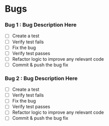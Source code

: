 #  Bugs

### Bug 1 : Bug Description Here
- [ ] Create a test
- [ ] Verify test fails
- [ ] Fix the bug
- [ ] Verify test passes
- [ ] Refactor logic to improve any relevant code
- [ ] Commit & push the bug fix

### Bug 2 : Bug Description Here
- [ ] Create a test
- [ ] Verify test fails
- [ ] Fix the bug
- [ ] Verify test passes
- [ ] Refactor logic to improve any relevant code
- [ ] Commit & push the bug fix
